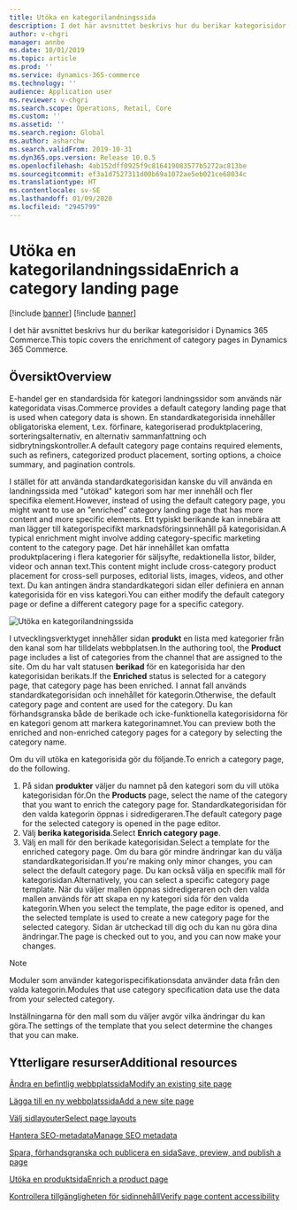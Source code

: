 ```yaml
---
title: Utöka en kategorilandningssida
description: I det här avsnittet beskrivs hur du berikar kategorisidor i Dynamics 365 Commerce.
author: v-chgri
manager: annbe
ms.date: 10/01/2019
ms.topic: article
ms.prod: ''
ms.service: dynamics-365-commerce
ms.technology: ''
audience: Application user
ms.reviewer: v-chgri
ms.search.scope: Operations, Retail, Core
ms.custom: ''
ms.assetid: ''
ms.search.region: Global
ms.author: asharchw
ms.search.validFrom: 2019-10-31
ms.dyn365.ops.version: Release 10.0.5
ms.openlocfilehash: 4ab152dff0925f9c816419083577b5272ac813be
ms.sourcegitcommit: ef3a1d7527311d00b69a1072ae5eb021ce68034c
ms.translationtype: HT
ms.contentlocale: sv-SE
ms.lasthandoff: 01/09/2020
ms.locfileid: "2945799"
---
```

# <a name="enrich-a-category-landing-page"></a><span data-ttu-id="9e9dd-103">Utöka en kategorilandningssida</span><span class="sxs-lookup"><span data-stu-id="9e9dd-103">Enrich a category landing page</span></span>

[!include [banner](includes/preview-banner.md)]
[!include [banner](includes/banner.md)]

<span data-ttu-id="9e9dd-104">I det här avsnittet beskrivs hur du berikar kategorisidor i Dynamics 365 Commerce.</span><span class="sxs-lookup"><span data-stu-id="9e9dd-104">This topic covers the enrichment of category pages in Dynamics 365 Commerce.</span></span>

## <a name="overview"></a><span data-ttu-id="9e9dd-105">Översikt</span><span class="sxs-lookup"><span data-stu-id="9e9dd-105">Overview</span></span>

<span data-ttu-id="9e9dd-106">E-handel ger en standardsida för kategori landningssidor som används när kategoridata visas.</span><span class="sxs-lookup"><span data-stu-id="9e9dd-106">Commerce provides a default category landing page that is used when category data is shown.</span></span> <span data-ttu-id="9e9dd-107">En standardkategorisida innehåller obligatoriska element, t.ex. förfinare, kategoriserad produktplacering, sorteringsalternativ, en alternativ sammanfattning och sidbrytningskontroller.</span><span class="sxs-lookup"><span data-stu-id="9e9dd-107">A default category page contains required elements, such as refiners, categorized product placement, sorting options, a choice summary, and pagination controls.</span></span> 

<span data-ttu-id="9e9dd-108">I stället för att använda standardkategorisidan kanske du vill använda en landningssida med "utökad" kategori som har mer innehåll och fler specifika element.</span><span class="sxs-lookup"><span data-stu-id="9e9dd-108">However, instead of using the default category page, you might want to use an "enriched" category landing page that has more content and more specific elements.</span></span> <span data-ttu-id="9e9dd-109">Ett typiskt berikande kan innebära att man lägger till kategorispecifikt marknadsföringsinnehåll på kategorisidan.</span><span class="sxs-lookup"><span data-stu-id="9e9dd-109">A typical enrichment might involve adding category-specific marketing content to the category page.</span></span> <span data-ttu-id="9e9dd-110">Det här innehållet kan omfatta produktplacering i flera kategorier för säljsyfte, redaktionella listor, bilder, videor och annan text.</span><span class="sxs-lookup"><span data-stu-id="9e9dd-110">This content might include cross-category product placement for cross-sell purposes, editorial lists, images, videos, and other text.</span></span> <span data-ttu-id="9e9dd-111">Du kan antingen ändra standardkategori sidan eller definiera en annan kategorisida för en viss kategori.</span><span class="sxs-lookup"><span data-stu-id="9e9dd-111">You can either modify the default category page or define a different category page for a specific category.</span></span>

![Utöka en kategorilandningssida](./media/CategoryLandingPages.png)

<span data-ttu-id="9e9dd-113">I utvecklingsverktyget innehåller sidan **produkt** en lista med kategorier från den kanal som har tilldelats webbplatsen.</span><span class="sxs-lookup"><span data-stu-id="9e9dd-113">In the authoring tool, the **Product** page includes a list of categories from the channel that are assigned to the site.</span></span> <span data-ttu-id="9e9dd-114">Om du har valt statusen **berikad** för en kategorisida har den kategorisidan berikats.</span><span class="sxs-lookup"><span data-stu-id="9e9dd-114">If the **Enriched** status is selected for a category page, that category page has been enriched.</span></span> <span data-ttu-id="9e9dd-115">I annat fall används standardkategorisidan och innehållet för kategorin.</span><span class="sxs-lookup"><span data-stu-id="9e9dd-115">Otherwise, the default category page and content are used for the category.</span></span> <span data-ttu-id="9e9dd-116">Du kan förhandsgranska både de berikade och icke-funktionella kategorisidorna för en kategori genom att markera kategorinamnet.</span><span class="sxs-lookup"><span data-stu-id="9e9dd-116">You can preview both the enriched and non-enriched category pages for a category by selecting the category name.</span></span>

<span data-ttu-id="9e9dd-117">Om du vill utöka en kategorisida gör du följande.</span><span class="sxs-lookup"><span data-stu-id="9e9dd-117">To enrich a category page, do the following.</span></span>

1. <span data-ttu-id="9e9dd-118">På sidan **produkter** väljer du namnet på den kategori som du vill utöka kategorisidan för.</span><span class="sxs-lookup"><span data-stu-id="9e9dd-118">On the **Products** page, select the name of the category that you want to enrich the category page for.</span></span> <span data-ttu-id="9e9dd-119">Standardkategorisidan för den valda kategorin öppnas i sidredigeraren.</span><span class="sxs-lookup"><span data-stu-id="9e9dd-119">The default category page for the selected category is opened in the page editor.</span></span>
2. <span data-ttu-id="9e9dd-120">Välj **berika kategorisida**.</span><span class="sxs-lookup"><span data-stu-id="9e9dd-120">Select **Enrich category page**.</span></span>
3. <span data-ttu-id="9e9dd-121">Välj en mall för den berikade kategorisidan.</span><span class="sxs-lookup"><span data-stu-id="9e9dd-121">Select a template for the enriched category page.</span></span> <span data-ttu-id="9e9dd-122">Om du bara gör mindre ändringar kan du välja standardkategorisidan.</span><span class="sxs-lookup"><span data-stu-id="9e9dd-122">If you're making only minor changes, you can select the default category page.</span></span> <span data-ttu-id="9e9dd-123">Du kan också välja en specifik mall för kategorisidan.</span><span class="sxs-lookup"><span data-stu-id="9e9dd-123">Alternatively, you can select a specific category page template.</span></span> <span data-ttu-id="9e9dd-124">När du väljer mallen öppnas sidredigeraren och den valda mallen används för att skapa en ny kategori sida för den valda kategorin.</span><span class="sxs-lookup"><span data-stu-id="9e9dd-124">When you select the template, the page editor is opened, and the selected template is used to create a new category page for the selected category.</span></span> <span data-ttu-id="9e9dd-125">Sidan är utcheckad till dig och du kan nu göra dina ändringar.</span><span class="sxs-lookup"><span data-stu-id="9e9dd-125">The page is checked out to you, and you can now make your changes.</span></span>

> [!NOTE]
> <span data-ttu-id="9e9dd-126">Moduler som använder kategorispecifikationsdata använder data från den valda kategorin.</span><span class="sxs-lookup"><span data-stu-id="9e9dd-126">Modules that use category specification data use the data from your selected category.</span></span>
>
> <span data-ttu-id="9e9dd-127">Inställningarna för den mall som du väljer avgör vilka ändringar du kan göra.</span><span class="sxs-lookup"><span data-stu-id="9e9dd-127">The settings of the template that you select determine the changes that you can make.</span></span>

## <a name="additional-resources"></a><span data-ttu-id="9e9dd-128">Ytterligare resurser</span><span class="sxs-lookup"><span data-stu-id="9e9dd-128">Additional resources</span></span>

[<span data-ttu-id="9e9dd-129">Ändra en befintlig webbplatssida</span><span class="sxs-lookup"><span data-stu-id="9e9dd-129">Modify an existing site page</span></span>](modify-existing-page.md)

[<span data-ttu-id="9e9dd-130">Lägga till en ny webbplatssida</span><span class="sxs-lookup"><span data-stu-id="9e9dd-130">Add a new site page</span></span>](add-new-page.md)

[<span data-ttu-id="9e9dd-131">Välj sidlayouter</span><span class="sxs-lookup"><span data-stu-id="9e9dd-131">Select page layouts</span></span>](select-page-layouts.md)

[<span data-ttu-id="9e9dd-132">Hantera SEO-metadata</span><span class="sxs-lookup"><span data-stu-id="9e9dd-132">Manage SEO metadata</span></span>](manage-seo-metadata.md)

[<span data-ttu-id="9e9dd-133">Spara, förhandsgranska och publicera en sida</span><span class="sxs-lookup"><span data-stu-id="9e9dd-133">Save, preview, and publish a page</span></span>](save-preview-publish-page.md)

[<span data-ttu-id="9e9dd-134">Utöka en produktsida</span><span class="sxs-lookup"><span data-stu-id="9e9dd-134">Enrich a product page</span></span>](enrich-product-page.md)

[<span data-ttu-id="9e9dd-135">Kontrollera tillgängligheten för sidinnehåll</span><span class="sxs-lookup"><span data-stu-id="9e9dd-135">Verify page content accessibility</span></span>](verify-accessibility.md)
